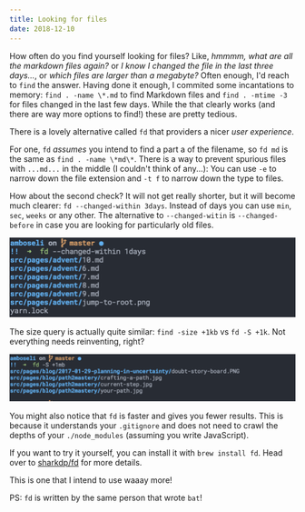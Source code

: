 ```yaml
---
title: Looking for files
date: 2018-12-10
---
```


How often do you find yourself looking for files?
Like, _hmmmm, what are all the markdown files again?_ or _I know I changed the file in the last three days..._, or _which files are larger than a megabyte?_
Often enough, I'd reach to `find` the answer.
Having done it enough, I commited some incantations to memory: `find . -name \*.md` to find Markdown files and `find . -mtime -3` for files changed in the last few days.
While the that clearly works (and there are way more options to find!) these are pretty tedious.

There is a lovely alternative called `fd` that providers a nicer _user experience_.

For one, `fd` _assumes_ you intend to find a part a of the filename, so `fd md` is the same as `find . -name \*md\*`.
There is a way to prevent spurious files with `...md...` in the middle (I couldn't think of any...): You can use `-e` to narrow down the file extension and `-t f` to narrow down the type to files.

How about the second check? It will not get really shorter, but it will become much clearer:
`fd --changed-within 3days`. Instead of days you can use `min`, `sec`, `weeks` or any other.
The alternative to `--changed-witin` is `--changed-before` in case you are looking for particularly old files.

![Find using the time a file changed](./find-by-time.png 'Find using the time a file change')

The size query is actually quite similar: `find -size +1kb` vs `fd -S +1k`. Not everything needs reinventing, right?

![Find using the size](./find-by-size.png 'Find large or small files')

You might also notice that `fd` is faster and gives you fewer results.
This is because it understands your `.gitignore` and does not need to crawl the depths of your `./node_modules` (assuming you write JavaScript).

If you want to try it yourself, you can install it with `brew install fd`. Head over to [sharkdp/fd](https://github.com/sharkdp/fd) for more details.

This is one that I intend to use waaay more!

PS: `fd` is written by the same person that wrote `bat`!
